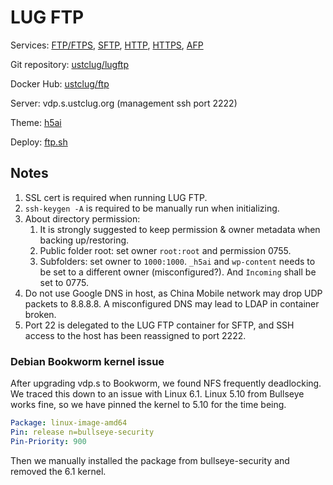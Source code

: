 # LUG FTP

Services: [FTP/FTPS](ftp://ftp.lug.ustc.edu.cn), [SFTP](sftp://ftp.lug.ustc.edu.cn), [HTTP](http://ftp.lug.ustc.edu.cn), [HTTPS](https://ftp.lug.ustc.edu.cn), [AFP](afp://ftp.lug.ustc.edu.cn)

Git repository: [ustclug/lugftp](https://github.com/ustclug/lugftp)

Docker Hub: [ustclug/ftp](https://hub.docker.com/r/ustclug/ftp/)

Server: vdp.s.ustclug.org (management ssh port 2222)

Theme: [h5ai](https://larsjung.de/h5ai/)

Deploy: [ftp.sh](https://github.com/ustclug/docker-run-script/blob/master/ftp/ftp.sh)

## Notes

1.  SSL cert is required when running LUG FTP.
2.  `ssh-keygen -A` is required to be manually run when initializing.
3.  About directory permission:
    1. It is strongly suggested to keep permission & owner metadata when backing up/restoring.
    2. Public folder root: set owner `root:root` and permission 0755.
    3. Subfolders: set owner to `1000:1000`. `_h5ai` and `wp-content` needs to be set to a different owner (misconfigured?). And `Incoming` shall be set to 0775.
4.  Do not use Google DNS in host, as China Mobile network may drop UDP packets to 8.8.8.8. A misconfigured DNS may lead to LDAP in container broken.
5.  Port 22 is delegated to the LUG FTP container for SFTP, and SSH access to the host has been reassigned to port 2222.

### Debian Bookworm kernel issue

After upgrading vdp.s to Bookworm, we found NFS frequently deadlocking. We traced this down to an issue with Linux 6.1. Linux 5.10 from Bullseye works fine, so we have pinned the kernel to 5.10 for the time being.

```yaml title="/etc/apt/preferences.d/linux-image-amd64"
Package: linux-image-amd64
Pin: release n=bullseye-security
Pin-Priority: 900
```

Then we manually installed the package from bullseye-security and removed the 6.1 kernel.
